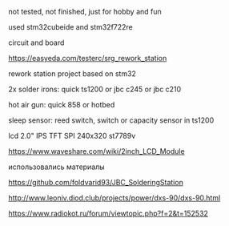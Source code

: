 not tested, not finished, just for hobby and fun

used stm32cubeide and stm32f722re

circuit and board

https://easyeda.com/testerc/srg_rework_station


rework station project based on stm32

2x solder irons: quick ts1200 or jbc c245 or jbc c210

hot air gun: quick 858 or hotbed

sleep sensor: reed switch, switch or capacity sensor in ts1200


lcd 2.0" IPS TFT SPI 240x320 st7789v

https://www.waveshare.com/wiki/2inch_LCD_Module

 
 

использовались материалы

https://github.com/foldvarid93/JBC_SolderingStation

http://www.leoniv.diod.club/projects/power/dxs-90/dxs-90.html

https://www.radiokot.ru/forum/viewtopic.php?f=2&t=152532

